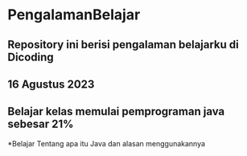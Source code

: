 # PengalamanBelajar
Repository ini berisi pengalaman belajarku di Dicoding
--

16 Agustus 2023
--
Belajar kelas memulai pemprograman java sebesar 21%
--
*Belajar Tentang apa itu Java dan alasan menggunakannya
